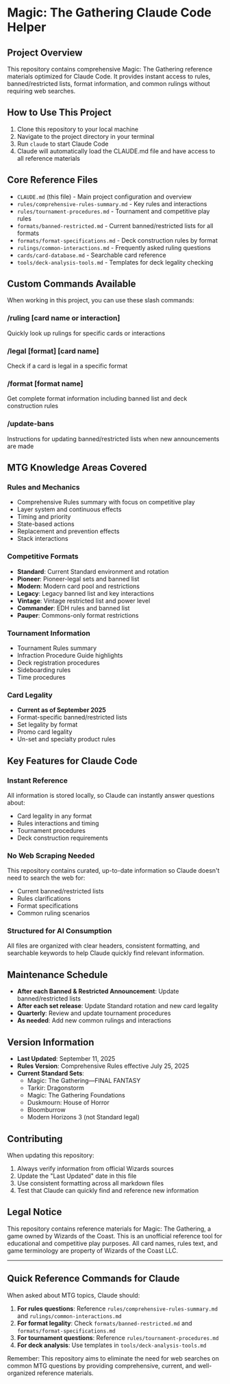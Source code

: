 # Magic: The Gathering Claude Code Helper

## Project Overview
This repository contains comprehensive Magic: The Gathering reference materials optimized for Claude Code. It provides instant access to rules, banned/restricted lists, format information, and common rulings without requiring web searches.

## How to Use This Project
1. Clone this repository to your local machine
2. Navigate to the project directory in your terminal
3. Run `claude` to start Claude Code
4. Claude will automatically load the CLAUDE.md file and have access to all reference materials

## Core Reference Files
- `CLAUDE.md` (this file) - Main project configuration and overview
- `rules/comprehensive-rules-summary.md` - Key rules and interactions
- `rules/tournament-procedures.md` - Tournament and competitive play rules
- `formats/banned-restricted.md` - Current banned/restricted lists for all formats
- `formats/format-specifications.md` - Deck construction rules by format
- `rulings/common-interactions.md` - Frequently asked ruling questions
- `cards/card-database.md` - Searchable card reference
- `tools/deck-analysis-tools.md` - Templates for deck legality checking

## Custom Commands Available
When working in this project, you can use these slash commands:

### /ruling [card name or interaction]
Quickly look up rulings for specific cards or interactions

### /legal [format] [card name]
Check if a card is legal in a specific format

### /format [format name]
Get complete format information including banned list and deck construction rules

### /update-bans
Instructions for updating banned/restricted lists when new announcements are made

## MTG Knowledge Areas Covered

### Rules and Mechanics
- Comprehensive Rules summary with focus on competitive play
- Layer system and continuous effects
- Timing and priority
- State-based actions
- Replacement and prevention effects
- Stack interactions

### Competitive Formats
- **Standard**: Current Standard environment and rotation
- **Pioneer**: Pioneer-legal sets and banned list
- **Modern**: Modern card pool and restrictions  
- **Legacy**: Legacy banned list and key interactions
- **Vintage**: Vintage restricted list and power level
- **Commander**: EDH rules and banned list
- **Pauper**: Commons-only format restrictions

### Tournament Information
- Tournament Rules summary
- Infraction Procedure Guide highlights
- Deck registration procedures
- Sideboarding rules
- Time procedures

### Card Legality
- **Current as of September 2025**
- Format-specific banned/restricted lists
- Set legality by format
- Promo card legality
- Un-set and specialty product rules

## Key Features for Claude Code

### Instant Reference
All information is stored locally, so Claude can instantly answer questions about:
- Card legality in any format
- Rules interactions and timing
- Tournament procedures
- Deck construction requirements

### No Web Scraping Needed
This repository contains curated, up-to-date information so Claude doesn't need to search the web for:
- Current banned/restricted lists
- Rules clarifications
- Format specifications
- Common ruling scenarios

### Structured for AI Consumption
All files are organized with clear headers, consistent formatting, and searchable keywords to help Claude quickly find relevant information.

## Maintenance Schedule
- **After each Banned & Restricted Announcement**: Update banned/restricted lists
- **After each set release**: Update Standard rotation and new card legality
- **Quarterly**: Review and update tournament procedures
- **As needed**: Add new common rulings and interactions

## Version Information
- **Last Updated**: September 11, 2025
- **Rules Version**: Comprehensive Rules effective July 25, 2025
- **Current Standard Sets**: 
  - Magic: The Gathering—FINAL FANTASY
  - Tarkir: Dragonstorm  
  - Magic: The Gathering Foundations
  - Duskmourn: House of Horror
  - Bloomburrow
  - Modern Horizons 3 (not Standard legal)

## Contributing
When updating this repository:
1. Always verify information from official Wizards sources
2. Update the "Last Updated" date in this file
3. Use consistent formatting across all markdown files
4. Test that Claude can quickly find and reference new information

## Legal Notice
This repository contains reference materials for Magic: The Gathering, a game owned by Wizards of the Coast. This is an unofficial reference tool for educational and competitive play purposes. All card names, rules text, and game terminology are property of Wizards of the Coast LLC.

---

## Quick Reference Commands for Claude

When asked about MTG topics, Claude should:

1. **For rules questions**: Reference `rules/comprehensive-rules-summary.md` and `rulings/common-interactions.md`
2. **For format legality**: Check `formats/banned-restricted.md` and `formats/format-specifications.md`
3. **For tournament questions**: Reference `rules/tournament-procedures.md`
4. **For deck analysis**: Use templates in `tools/deck-analysis-tools.md`

Remember: This repository aims to eliminate the need for web searches on common MTG questions by providing comprehensive, current, and well-organized reference materials.